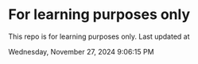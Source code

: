 # For learning purposes only
This repo is for learning purposes only.
Last updated at

Wednesday, November 27, 2024 9:06:15 PM


